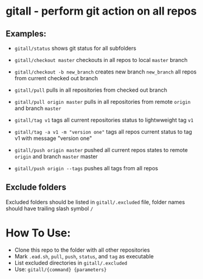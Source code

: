 # gitall - perform git action on all repos

## Examples:

* `gitall/status` shows git status for all subfolders

* `gitall/checkout master` checkouts in all repos to local `master` branch
* `gitall/checkout -b new_branch` creates new branch `new_branch` all repos from current checked out branch

* `gitall/pull` pulls in all repositories from checked out branch
* `gitall/pull origin master` pulls in all repositories from remote `origin` and branch `master`

* `gitall/tag v1` tags all current repositories status to lightwweight tag `v1`
* `gitall/tag -a v1 -m "version one"` tags all repos current status to tag v1 with message "version one"

* `gitall/push origin master` pushed all current repos states to remote `origin` and branch `master` master
* `gitall/push origin --tags` pushes all tags from all repos


## Exclude folders 

Excluded folders should be listed in `gitall/.excluded` file, folder names should have trailing slash symbol `/` 

# How To Use:

* Clone this repo to the folder with all other repositories
* Mark `.ead.sh`, `pull`, `push`, `status`, and `tag` as executable
* List excluded directories in `gitall/.excluded`
* Use: `gitall/{command} {parameters}`
